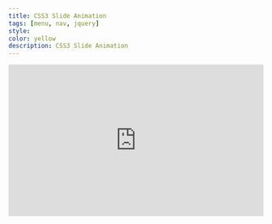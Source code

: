 ```yaml
---
title: CSS3 Slide Animation
tags: [menu, nav, jquery]
style: 
color: yellow
description: CSS3 Slide Animation
---
```


<iframe height="300" style="width: 100%;" src="https://codepen.io/qrtukjrg-the-flexboxer/embed/poPRvGw?default-tab=html%2Cresult" frameborder="no" loading="lazy" allowtransparency="true" allowfullscreen="true">
</iframe>